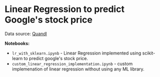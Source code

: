 # Linear Regression to predict Google's stock price

Data source: [Quandl](https://www.quandl.com/product/WIKIP/WIKI/PRICES-Quandl-End-Of-Day-Stocks-Info)

**Notebooks:**

* `lr_with_sklearn.ipynb` - Linear Regression implemented using scikit-learn to predict google's stock price.
* `custom_linear_regression_implementation.ipynb` - custom implemenation of linear regression without using any ML library.